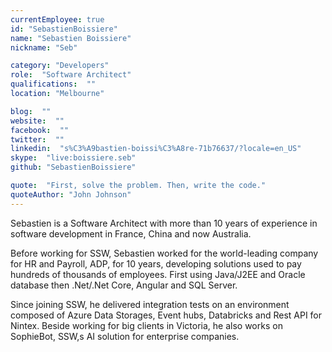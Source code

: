 ```yaml
---
currentEmployee: true
id: "SebastienBoissiere"
name: "Sebastien Boissiere"
nickname: "Seb"

category: "Developers"
role:  "Software Architect"
qualifications:  ""
location: "Melbourne"

blog:  ""
website:  ""
facebook:  ""
twitter:  ""
linkedin:  "s%C3%A9bastien-boissi%C3%A8re-71b76637/?locale=en_US"
skype:  "live:boissiere.seb"
github: "SebastienBoissiere"

quote:  "First, solve the problem. Then, write the code."
quoteAuthor: "John Johnson"
---
```


Sebastien is a Software Architect with more than 10 years of experience in software development in France, China and now Australia. 

Before working for SSW, Sebastien worked for the world-leading company for HR and Payroll, ADP, for 10 years, developing solutions used to pay hundreds of thousands of employees. First using Java/J2EE and Oracle database then .Net/.Net Core, Angular and SQL Server.

Since joining SSW, he delivered integration tests on an environment composed of Azure Data Storages, Event hubs, Databricks and Rest API for Nintex. Beside working for big clients in Victoria, he also works on SophieBot, SSW,s AI solution for enterprise companies. 
